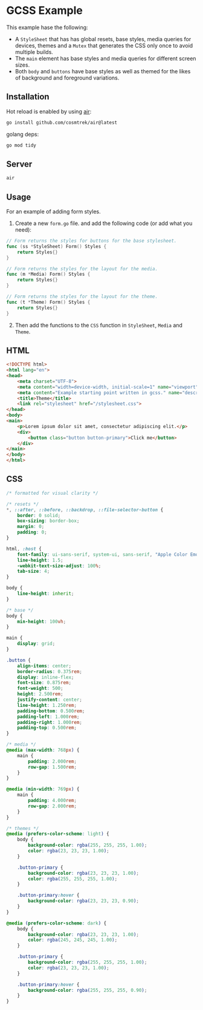 # GCSS Example

This example hase the following:

* A `StyleSheet` that has has global resets, base styles, media queries for devices, themes and a `Mutex` that generates the CSS only once to avoid multiple builds.
* The `main` element has base styles and media queries for different screen sizes.
* Both `body` and `buttons` have base styles as well as themed for the likes of background and foreground variations.

## Installation

Hot reload is enabled by using [air](https://github.com/cosmtrek/air):

```bash
go install github.com/cosmtrek/air@latest
```

golang deps:

```bash
go mod tidy
```

## Server

```bash
air
```

## Usage

For an example of adding form styles.

1. Create a new `form.go` file. and add the following code (or add what you need):

```go
// Form returns the styles for buttons for the base stylesheet.
func (ss *StyleSheet) Form() Styles {
	return Styles{}
}

// Form returns the styles for the layout for the media.
func (m *Media) Form() Styles {
	return Styles{}
}

// Form returns the styles for the layout for the theme.
func (t *Theme) Form() Styles {
	return Styles{}
}
```

2. Then add the functions to the `CSS` function in `StyleSheet`, `Media` and `Theme`.


## HTML

```html
<!DOCTYPE html>
<html lang="en">
<head>
    <meta charset="UTF-8">
    <meta content="width=device-width, initial-scale=1" name="viewport" />
    <meta content="Example starting point written in gcss." name="description" />
    <title>Theme</title>
    <link rel="stylesheet" href="/stylesheet.css">
</head>
<body>
<main>
    <p>Lorem ipsum dolor sit amet, consectetur adipiscing elit.</p>
    <div>
        <button class="button button-primary">Click me</button>
    </div>
</main>
</body>
</html>
```

## CSS

```css
/* formatted for visual clarity */

/* resets */
*, ::after, ::before, ::backdrop, ::file-selector-button {
    border: 0 solid;
    box-sizing: border-box;
    margin: 0;
    padding: 0;
}

html, :host {
    font-family: ui-sans-serif, system-ui, sans-serif, "Apple Color Emoji", "Segoe UI Emoji", "Segoe UI Symbol", "Noto Color Emoji";
    line-height: 1.5;
    -webkit-text-size-adjust: 100%;
    tab-size: 4;
}

body {
    line-height: inherit;
}

/* base */
body {
    min-height: 100vh;
}

main {
    display: grid;
}

.button {
    align-items: center;
    border-radius: 0.375rem;
    display: inline-flex;
    font-size: 0.875rem;
    font-weight: 500;
    height: 2.500rem;
    justify-content: center;
    line-height: 1.250rem;
    padding-bottom: 0.500rem;
    padding-left: 1.000rem;
    padding-right: 1.000rem;
    padding-top: 0.500rem;
}

/* media */
@media (max-width: 768px) {
    main {
        padding: 2.000rem;
        row-gap: 1.500rem;
    }
}

@media (min-width: 769px) {
    main {
        padding: 4.000rem;
        row-gap: 2.000rem;
    }
}

/* themes */
@media (prefers-color-scheme: light) {
    body {
        background-color: rgba(255, 255, 255, 1.00);
        color: rgba(23, 23, 23, 1.00);
    }

    .button-primary {
        background-color: rgba(23, 23, 23, 1.00);
        color: rgba(255, 255, 255, 1.00);
    }

    .button-primary:hover {
        background-color: rgba(23, 23, 23, 0.90);
    }
}

@media (prefers-color-scheme: dark) {
    body {
        background-color: rgba(23, 23, 23, 1.00);
        color: rgba(245, 245, 245, 1.00);
    }

    .button-primary {
        background-color: rgba(255, 255, 255, 1.00);
        color: rgba(23, 23, 23, 1.00);
    }

    .button-primary:hover {
        background-color: rgba(255, 255, 255, 0.90);
    }
}

```